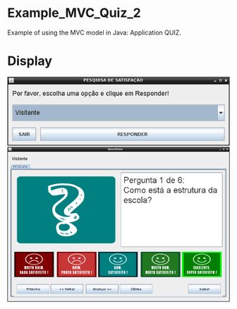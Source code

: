 # Example_MVC_Quiz_2
Example of using the MVC model in Java: Application QUIZ.

# Display
![Login](https://github.com/jpenrici/Example_MVC_Quiz_2/blob/master/display/display_login.png)
![Test](https://github.com/jpenrici/Example_MVC_Quiz_2/blob/master/display/display_quiz.png)